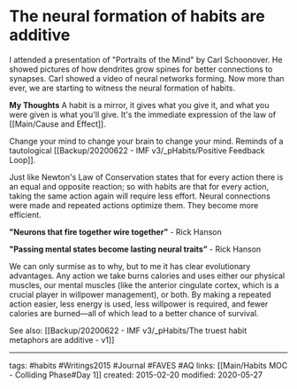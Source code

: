 # The neural formation of habits are additive 
I attended a presentation of "Portraits of the Mind" by Carl Schoonover. He showed pictures of how dendrites grow spines for better connections to synapses. Carl showed a video of neural networks forming. Now more than ever, we are starting to witness the neural formation of habits.

**My Thoughts**
A habit is a mirror, it gives what you give it, and what you were given is what you'll give. It's the immediate expression of the law of [[Main/Cause and Effect]]. 

Change your mind to change your brain to change your mind. Reminds of a tautological [[Backup/20200622 - IMF v3/_pHabits/Positive Feedback Loop]].

Just like Newton's Law of Conservation states that for every action there is an equal and opposite reaction; so with habits are that for every action, taking the same action again will require less effort. Neural connections were made and repeated actions optimize them. They become more efficient. 

**"Neurons that fire together wire together”** - Rick Hanson

**"Passing mental states become lasting neural traits”** - Rick Hanson

We can only surmise as to why, but to me it has clear evolutionary advantages. Any action we take burns calories and uses either our physical muscles, our mental muscles (like the anterior cingulate cortex, which is a crucial player in willpower management), or both. By making a repeated action easier, less energy is used, less willpower is required, and fewer calories are burned—all of which lead to a better chance of survival. 

See also: [[Backup/20200622 - IMF v3/_pHabits/The truest habit metaphors are additive - v1]]

---
tags: #habits #Writings2015 #Journal #FAVES #AQ
links: [[Main/Habits MOC - Colliding Phase#Day 1]]
created: 2015-02-20
modified: 2020-05-27